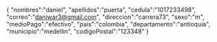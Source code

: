 {
"nombres":"daniel",
"apellidos":"puerta",
"cedula":"1017233498",
"correo":"daniwar3@gmail.com",
"direccion":"carrera73",
"sexo":"m",
"medioPago":"efectivo",
"pais":"colombia",
"departamento":"antioquia",
"municipio":"medellin",
"codigoPostal":"123348"
}

